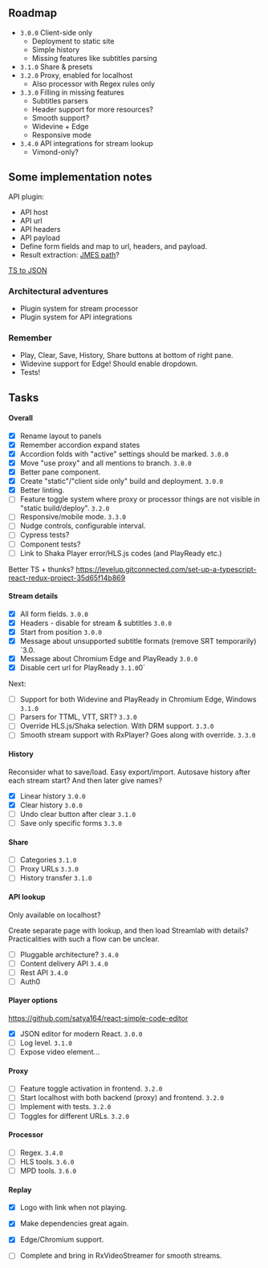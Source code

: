 
## Roadmap

* `3.0.0` Client-side only
  * Deployment to static site
  * Simple history
  * Missing features like subtitles parsing
* `3.1.0` Share & presets
* `3.2.0` Proxy, enabled for localhost
  * Also processor with Regex rules only
* `3.3.0` Filling in missing features
  * Subtitles parsers
  * Header support for more resources?
  * Smooth support?
  * Widevine + Edge
  * Responsive mode
* `3.4.0` API integrations for stream lookup
  * Vimond-only?

## Some implementation notes

API plugin:

* API host
* API url
* API headers
* API payload
* Define form fields and map to url, headers, and payload.
* Result extraction: [JMES path](http://jmespath.org/)?

[TS to JSON](https://github.com/YousefED/typescript-json-schema)

### Architectural adventures

* Plugin system for stream processor
* Plugin system for API integrations

### Remember

* Play, Clear, Save, History, Share buttons at bottom of right pane.
* Widevine support for Edge! Should enable dropdown.
* Tests!

## Tasks

#### Overall

* [x] Rename layout to panels
* [x] Remember accordion expand states
* [x] Accordion folds with "active" settings should be marked. `3.0.0`
* [x] Move "use proxy" and all mentions to branch. `3.0.0`
* [x] Better pane component.
* [x] Create "static"/"client side only" build and deployment. `3.0.0`
* [x] Better linting.
* [ ] Feature toggle system where proxy or processor things are not visible in "static build/deploy". `3.2.0`
* [ ] Responsive/mobile mode. `3.3.0`
* [ ] Nudge controls, configurable interval.
* [ ] Cypress tests?
* [ ] Component tests?
* [ ] Link to Shaka Player error/HLS.js codes (and PlayReady etc.)

Better TS + thunks?
https://levelup.gitconnected.com/set-up-a-typescript-react-redux-project-35d65f14b869

#### Stream details

* [x] All form fields. `3.0.0`
* [x] Headers - disable for stream & subtitles `3.0.0`
* [x] Start from position `3.0.0`
* [x] Message about unsupported subtitle formats (remove SRT temporarily) `3.0.
* [x] Message about Chromium Edge and PlayReady `3.0.0`
* [x] Disable cert url for PlayReady `3.1.0`0`

Next:

* [ ] Support for both Widevine and PlayReady in Chromium Edge, Windows `3.1.0`
* [ ] Parsers for TTML, VTT, SRT? `3.3.0`
* [ ] Override HLS.js/Shaka selection. With DRM support. `3.3.0`
* [ ] Smooth stream support with RxPlayer? Goes along with override. `3.3.0`

#### History

Reconsider what to save/load. Easy export/import. Autosave history after each stream start? And then later give names?

* [x] Linear history `3.0.0`
* [x] Clear history `3.0.0`
* [ ] Undo clear button after clear `3.1.0`
* [ ] Save only specific forms `3.3.0`

#### Share

* [ ] Categories `3.1.0`
* [ ] Proxy URLs `3.3.0`
* [ ] History transfer `3.1.0`

#### API lookup

Only available on localhost?

Create separate page with lookup, and then load Streamlab with details? Practicalities with such a flow can be unclear.

* [ ] Pluggable architecture? `3.4.0`
* [ ] Content delivery API `3.4.0`
* [ ] Rest API `3.4.0`
* [ ] Auth0

#### Player options

https://github.com/satya164/react-simple-code-editor

* [x] JSON editor for modern React. `3.0.0`
* [ ] Log level. `3.1.0`
* [ ] Expose video element...

#### Proxy

* [ ] Feature toggle activation in frontend. `3.2.0`
* [ ] Start localhost with both backend (proxy) and frontend. `3.2.0`
* [ ] Implement with tests. `3.2.0`
* [ ] Toggles for different URLs. `3.2.0`

#### Processor

* [ ] Regex. `3.4.0`
* [ ] HLS tools. `3.6.0`
* [ ] MPD tools. `3.6.0`

#### Replay

* [x] Logo with link when not playing.
* [x] Make dependencies great again.
* [x] Edge/Chromium support.
* [ ] Complete and bring in RxVideoStreamer for smooth streams.



